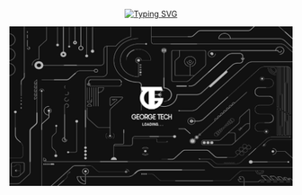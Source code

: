 <p align="center">
<a href="https://git.io/typing-svg"><img src="https://readme-typing-svg.demolab.com?font=Fira+Code&pause=1000&color=F7F7F7&random=false&width=435&lines=!Hi+my+name+is+GeorgeTech+%F0%9F%8C%8D+;I+am+a+Front+end+Developer+%F0%9F%92%BB+;and+designer+web+%F0%9F%8E%A8" alt="Typing SVG" /></a>
</p>

<img src="https://github.com/GeorgeTech-7/GeorgeTech-7/blob/e952863b929b6831c9cc210e2f28298ee7c5db5d/Mesa%20de%20trabajo%201.png">

